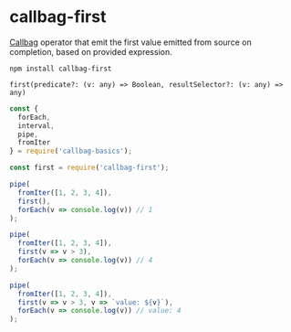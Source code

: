 # callbag-first

[Callbag](https://github.com/callbag/callbag) operator that emit the first value emitted from source on completion, based on provided expression.

`npm install callbag-first`

`first(predicate?: (v: any) => Boolean, resultSelector?: (v: any) => any)`

```javascript
const {
  forEach,
  interval,
  pipe,
  fromIter
} = require('callbag-basics');

const first = require('callbag-first');

pipe(
  fromIter([1, 2, 3, 4]),
  first(),
  forEach(v => console.log(v)) // 1
);

pipe(
  fromIter([1, 2, 3, 4]),
  first(v => v > 3),
  forEach(v => console.log(v)) // 4
);

pipe(
  fromIter([1, 2, 3, 4]),
  first(v => v > 3, v => `value: ${v}`),
  forEach(v => console.log(v)) // value: 4
);
```
